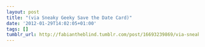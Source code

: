 ```yaml
---
layout: post
title: "(via Sneaky Geeky Save the Date Card)"
date: '2012-01-29T14:02:05+01:00'
tags: []
tumblr_url: http://fabiantheblind.tumblr.com/post/16693239869/via-sneaky-geeky-save-the-date-card
---
```

